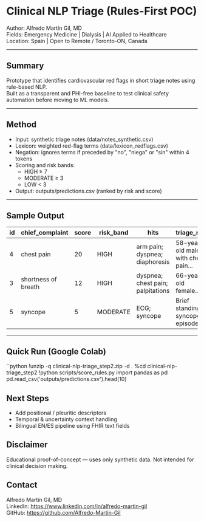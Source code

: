 # Clinical NLP Triage (Rules-First POC)

Author: Alfredo Martín Gil, MD  
Fields: Emergency Medicine | Dialysis | AI Applied to Healthcare  
Location: Spain | Open to Remote / Toronto-ON, Canada

---

## Summary
Prototype that identifies cardiovascular red flags in short triage notes using rule-based NLP.  
Built as a transparent and PHI-free baseline to test clinical safety automation before moving to ML models.

---

## Method
- Input: synthetic triage notes (data/notes_synthetic.csv)
- Lexicon: weighted red-flag terms (data/lexicon_redflags.csv)
- Negation: ignores terms if preceded by "no", "niega" or "sin" within 4 tokens
- Scoring and risk bands:
  - HIGH ≥ 7
  - MODERATE ≥ 3
  - LOW < 3
- Output: outputs/predictions.csv (ranked by risk and score)

---

## Sample Output
| id | chief_complaint       | score | risk_band | hits                                 | triage_note                                  |
|----|-----------------------|-------|-----------|--------------------------------------|----------------------------------------------|
| 4  | chest pain            | 20    | HIGH      | arm pain; dyspnea; diaphoresis       | 58-year-old male with chest pain...          |
| 3  | shortness of breath   | 12    | HIGH      | dyspnea; chest pain; palpitations    | 66-year-old female...                        |
| 5  | syncope               | 5     | MODERATE  | ECG; syncope                         | Brief standing syncope episode...            |

---

## Quick Run (Google Colab)
``python
!unzip -q clinical-nlp-triage_step2.zip -d .
%cd clinical-nlp-triage_step2
!python scripts/score_rules.py
import pandas as pd
pd.read_csv('outputs/predictions.csv').head(10)
## Next Steps
- Add positional / pleuritic descriptors
- Temporal & uncertainty context handling
- Bilingual EN/ES pipeline using FHIR text fields

## Disclaimer
Educational proof-of-concept — uses only synthetic data.
Not intended for clinical decision making.

## Contact
Alfredo Martín Gil, MD  
LinkedIn: https://www.linkedin.com/in/alfredo-martin-gil  
GitHub: https://github.com/Alfredo-Martin-Gil
